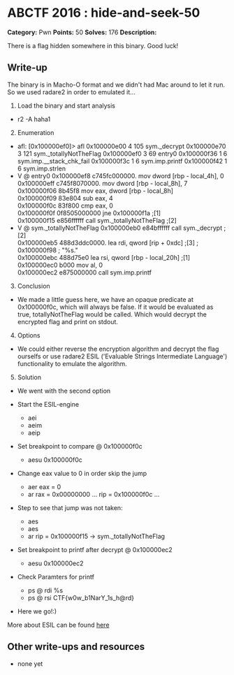 # ABCTF 2016 : hide-and-seek-50

**Category:** Pwn
**Points:** 50
**Solves:** 176
**Description:**

There is a flag hidden somewhere in this binary. Good luck!

## Write-up

The binary is in Macho-O format and we didn't had Mac around to let it run.
So we used radare2 in order to emulated it...

1. Load the binary and start analysis
  * r2 -A haha1

2. Enumeration
  * afl: 
    [0x100000ef0]> afl
    0x100000e00    4 105          sym._decrypt
    0x100000e70    3 121          sym._totallyNotTheFlag
    0x100000ef0    3 69           entry0
    0x100000f36    1 6            sym.imp.__stack_chk_fail
    0x100000f3c    1 6            sym.imp.printf
    0x100000f42    1 6            sym.imp.strlen
 * V @ entry0
    0x100000ef8      c745fc000000.  mov dword [rbp - local_4h], 0                                                                                                                                         
    0x100000eff      c745f8070000.  mov dword [rbp - local_8h], 7                                                                                                                                         
    0x100000f06      8b45f8         mov eax, dword [rbp - local_8h]                                                                                                                                       
    0x100000f09      83e804         sub eax, 4                                                                                                                                                            
    0x100000f0c      83f800         cmp eax, 0                                                                                                                                                            
    0x100000f0f      0f8505000000   jne 0x100000f1a            ;[1]                                                                                                                                       
    0x100000f15      e856ffffff     call sym._totallyNotTheFlag ;[2]
* V @ sym._totallyNotTheFlag
    0x100000eb0      e84bffffff     call sym._decrypt          ;[2]                                                                                                                                       
    0x100000eb5      488d3ddc0000.  lea rdi, qword [rip + 0xdc] ;[3] ; 0x100000f98 ; "%s."                                                                                                                
    0x100000ebc      488d75e0       lea rsi, qword [rbp - local_20h] ;[1]                                                                                                                                 
    0x100000ec0      b000           mov al, 0                                                                                                                                                             
    0x100000ec2      e875000000     call sym.imp.printf

3. Conclusion
  * We made a little guess here, we have an opaque predicate at 0x100000f0c, which will
always be false. If it would be evaluated as true, totallyNotTheFlag would be called.
Which would decrypt the encrypted flag and print on stdout.

4. Options
  * We could either reverse the encryption algorithm and decrypt the flag ourselfs or use
radare2 ESIL ('Evaluable Strings Intermediate Language') functionality to emulate the algorithm.

5. Solution
  * We went with the second option
  * Start the ESIL-engine
    * aei
    * aeim
    * aeip
  * Set breakpoint to compare @ 0x100000f0c
    * aesu 0x100000f0c
  * Change eax value to 0 in order skip the jump
    * aer eax = 0
    * ar
        rax = 0x00000000
        ...
        rip = 0x100000f0c
        ...
  * Step to see that jump was not taken:
    * aes
    * aes
    * ar
        rip = 0x100000f15 -> sym._totallyNotTheFlag

  * Set breakpoint to printf after decrypt @ 0x100000ec2
    * aesu 0x100000ec2
  * Check Paramters for printf
    * ps @ rdi
        %s
    * ps @ rsi
        CTF{w0w_b1NarY_1s_h@rd}

  * Here we go!:)

More about ESIL can be found [here](https://radare.gitbooks.io/radare2book/content/esil.html)


## Other write-ups and resources

* none yet

